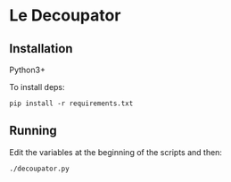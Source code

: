 # Le Decoupator

## Installation

Python3+

To install deps:

```
pip install -r requirements.txt
```

## Running

Edit the variables at the beginning of the scripts and then:

```
./decoupator.py
```
